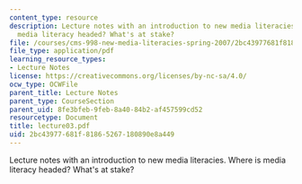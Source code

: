 ```yaml
---
content_type: resource
description: Lecture notes with an introduction to new media literacies. Where is
  media literacy headed? What's at stake?
file: /courses/cms-998-new-media-literacies-spring-2007/2bc43977681f81865267180890e8a449_lecture03.pdf
file_type: application/pdf
learning_resource_types:
- Lecture Notes
license: https://creativecommons.org/licenses/by-nc-sa/4.0/
ocw_type: OCWFile
parent_title: Lecture Notes
parent_type: CourseSection
parent_uid: 8fe3bfeb-9feb-8a40-84b2-af457599cd52
resourcetype: Document
title: lecture03.pdf
uid: 2bc43977-681f-8186-5267-180890e8a449
---
```

Lecture notes with an introduction to new media literacies. Where is media literacy headed? What's at stake?